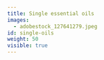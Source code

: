 ```yaml
---
title: Single essential oils
images:
  - adobestock_127641279.jpeg
id: single-oils
weight: 50
visible: true
---
```

